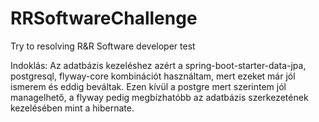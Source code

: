 # RRSoftwareChallenge
Try to resolving R&amp;R Software developer test

Indoklás:
Az adatbázis kezeléshez azért a spring-boot-starter-data-jpa, postgresql, flyway-core kombinációt használtam, 
mert ezeket már jól ismerem és eddig beváltak. Ezen kívül a postgre mert szerintem jól managelhető, a flyway pedig 
megbízhatóbb az adatbázis szerkezetének kezelésében mint a hibernate.
